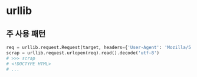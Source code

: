 # urllib

> 

## 주 사용 패턴
```python
req = urllib.request.Request(target, headers={'User-Agent': 'Mozilla/5.0'})
scrap = urllib.request.urlopen(req).read().decode('utf-8')
# >>> scrap
# <!DOCTYPE HTML>
# ...
```